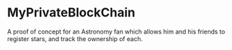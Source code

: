 # MyPrivateBlockChain
A proof of concept for an Astronomy fan which allows him and his friends to register stars, and track the ownership of each.
